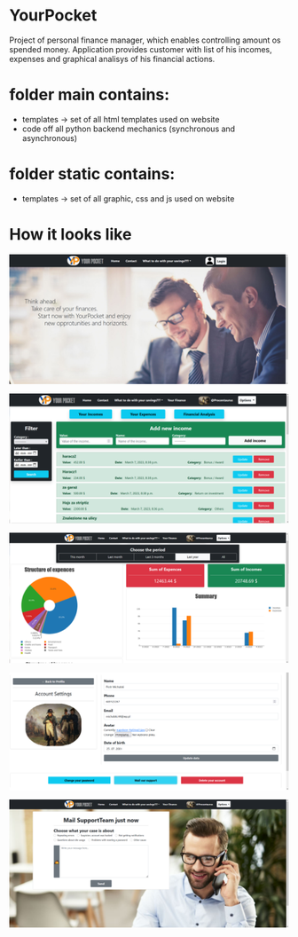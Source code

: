 # YourPocket
Project of personal finance manager, which enables controlling amount os spended money. Application provides customer with list of his incomes, expenses and graphical analisys of his financial actions.

# folder main contains:
  - templates -> set of all html templates used on website
  - code off all python backend mechanics (synchronous and asynchronous)
  
# folder static contains:
  - templates -> set of all graphic, css and js used on website
  
# How it looks like

![alt text](https://github.com/Procentaurus/YourPocket/blob/master/Photos/1.png)


![alt text](https://github.com/Procentaurus/YourPocket/blob/master/Photos/2.png)


![alt text](https://github.com/Procentaurus/YourPocket/blob/master/Photos/3.png)


![alt text](https://github.com/Procentaurus/YourPocket/blob/master/Photos/4.png)


![alt text](https://github.com/Procentaurus/YourPocket/blob/master/Photos/5.png)
  
  
